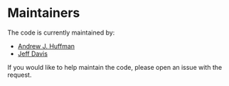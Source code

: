 # Maintainers

The code is currently maintained by:
* [Andrew J. Huffman](https://github.com/ahuffman)
* [Jeff Davis](https://github.com/JefeDavis)

If you would like to help maintain the code, please open an issue with the request.

